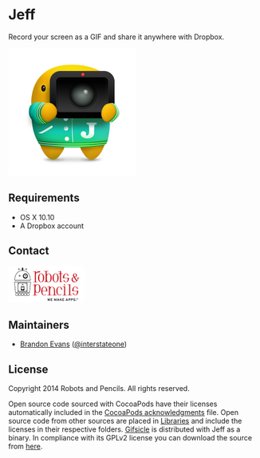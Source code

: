 # Jeff

Record your screen as a GIF and share it anywhere with Dropbox.

<img src="JeffIcon@2x.png" width="256" height="256" />

## Requirements

- OS X 10.10
- A Dropbox account

## Contact

<a href="http://www.robotsandpencils.com"><img src="RNPLogo@2x.png" width="153" height="74" /></a>

## Maintainers

- [Brandon Evans](https://www.github.com/interstateone) ([@interstateone](https://twitter.com/interstateone))

## License

Copyright 2014 Robots and Pencils. All rights reserved.

Open source code sourced with CocoaPods have their licenses automatically included in the [CocoaPods acknowledgments](Pods/Target%20Support%20Files/Pods/Pods-acknowledgements.markdown) file.
Open source code from other sources are placed in [Libraries](Jeff/Libraries) and include the licenses in their respective folders.
[Gifsicle](http://www.lcdf.org/gifsicle/) is distributed with Jeff as a binary. In compliance with its GPLv2 license you can download the source from [here](https://github.com/RobotsAndPencils/gifsicle/releases/tag/v1.86).